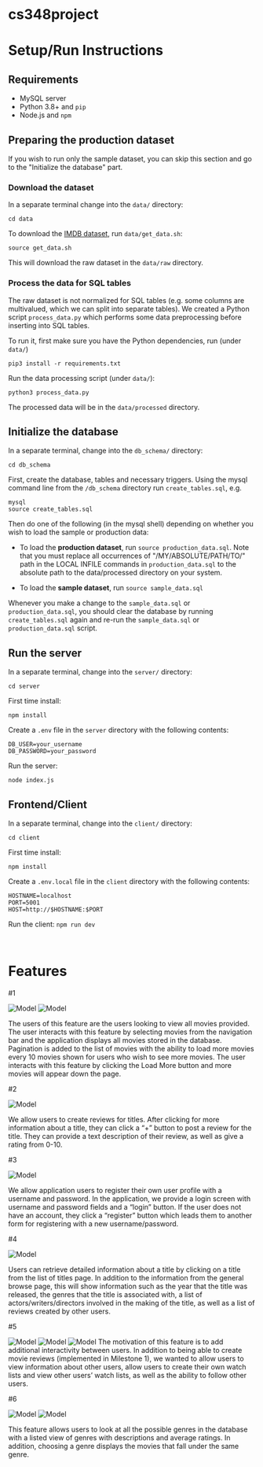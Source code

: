 # cs348project

# Setup/Run Instructions

## Requirements
- MySQL server
- Python 3.8+ and `pip`
- Node.js and `npm`


## Preparing the production dataset

If you wish to run only the sample dataset, you can skip this section and go to the "Initialize the database" part.

### Download the dataset

In a separate terminal change into the `data/` directory:
```
cd data
```

To download the [IMDB dataset](https://www.imdb.com/interfaces/), run `data/get_data.sh`:

```
source get_data.sh
```

This will download the raw dataset in the `data/raw` directory.

### Process the data for SQL tables

The raw dataset is not normalized for SQL tables (e.g. some columns are multivalued, which we can split into separate tables). We created a Python script `process_data.py` which performs some data preprocessing before inserting into SQL tables.

To run it, first make sure you have the Python dependencies, run (under `data/`)

```
pip3 install -r requirements.txt
```

Run the data processing script (under `data/`):

```
python3 process_data.py
```

The processed data will be in the `data/processed` directory.

## Initialize the database

In a separate terminal, change into the `db_schema/` directory:
```
cd db_schema
```


First, create the database, tables and necessary triggers. Using the mysql command line from the `/db_schema` directory run `create_tables.sql`, e.g.

```
mysql
source create_tables.sql
```

Then do one of the following (in the mysql shell) depending on whether you wish to load the sample or production data:

- To load the **production dataset**, run `source production_data.sql`. Note that you must replace all occurrences of "/MY/ABSOLUTE/PATH/TO/" path in the LOCAL INFILE commands in `production_data.sql` to the absolute path to the data/processed directory on your system.

- To load the **sample dataset**, run `source sample_data.sql`

Whenever you make a change to the `sample_data.sql` or `production_data.sql`, you should clear the database by running `create_tables.sql` again and re-run the `sample_data.sql` or `production_data.sql` script. 

## Run the server
In a separate terminal, change into the `server/` directory:
```
cd server
```

First time install: 

```
npm install
```

Create a `.env` file in the `server` directory with the following contents:

```
DB_USER=your_username
DB_PASSWORD=your_password
```

Run the server:

```
node index.js
```

## Frontend/Client
In a separate terminal, change into the `client/` directory:
```
cd client
```

First time install:
```
npm install
```

Create a `.env.local` file in the `client` directory with the following contents:

```
HOSTNAME=localhost
PORT=5001
HOST=http://$HOSTNAME:$PORT
```

Run the client:
`npm run dev`

<br/>

# Features

#1

![Model](/pic/all_movies.png)
![Model](/pic/all_movies_2.png)

The users of this feature are the users looking to view all movies provided. The user interacts with this feature by selecting movies from the navigation bar and the application displays all movies stored in the database. 
Pagination is added to the list of movies with the ability to load more movies every 10 movies shown for users who wish to see more movies. The user interacts with this feature by clicking the Load More button and more movies will appear down the page.

#2

![Model](/pic/make_review.png)

We allow users to create reviews for titles. After clicking for more information about a title, they can click a “+” button to post a review for the title. They can provide a text description of their review, as well as give a rating from 0-10. 

#3

![Model](/pic/login.png)

We allow application users to register their own user profile with a username and password. In the application, we provide a login screen with username and password fields and a “login” button. If the user does not have an account, they click a “register” button which leads them to another form for registering with a new username/password. 

#4

![Model](/pic/detailed_info.png)

Users can retrieve detailed information about a title by clicking on a title from the list of titles page. In addition to the information from the general browse page, this will show information such as the year that the title was released, the genres that the title is associated with, a list of actors/writers/directors involved in the making of the title, as well as a list of reviews created by other users.

#5

![Model](/pic/user_page.png)
![Model](/pic/user_profile.png)
![Model](/pic/watchlist.png)
The motivation of this feature is to add additional interactivity between users. In addition to being able to create movie reviews (implemented in Milestone 1), we wanted to allow users to view information about other users, allow users to create their own watch lists and view other users’ watch lists, as well as the ability to follow other users.

#6

![Model](/pic/genres.png)
![Model](/pic/genre_movies.png)

This feature allows users to look at all the possible genres in the database with a listed view of genres with descriptions and average ratings. In addition, choosing a genre displays the movies that fall under the same genre.
